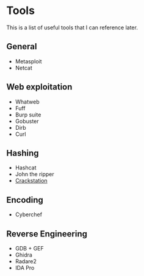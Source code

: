 # Tools

This is a list of useful tools that I can reference later.

## General
- Metasploit
- Netcat

## Web exploitation
- Whatweb
- Fuff
- Burp suite
- Gobuster
- Dirb
- Curl

## Hashing
- Hashcat
- John the ripper
- [Crackstation](https://crackstation.net/)

## Encoding
- Cyberchef

## Reverse Engineering
- GDB + GEF
- Ghidra
- Radare2
- IDA Pro

